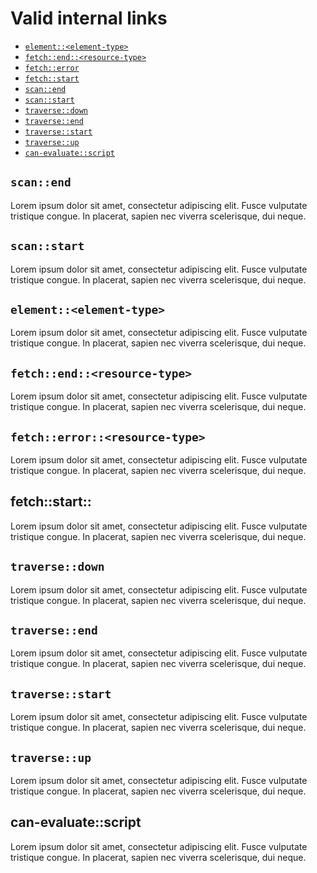 # Valid internal links

* [`element::<element-type>`](#elementelement-type)
* [`fetch::end::<resource-type>`](#fetchendresource-type)
* [`fetch::error`](#fetcherrorresource-type)
* [`fetch::start`](#fetchstartresource-type)
* [`scan::end`](#scanend)
* [`scan::start`](#scanstart)
* [`traverse::down`](#traversedown)
* [`traverse::end`](#traverseend)
* [`traverse::start`](#traversestart)
* [`traverse::up`](#traverseup)
* [`can-evaluate::script`](#canevaluatescript)

## `scan::end`

Lorem ipsum dolor sit amet, consectetur adipiscing elit. Fusce vulputate tristique congue. In placerat, sapien nec viverra scelerisque, dui neque.

## `scan::start`

Lorem ipsum dolor sit amet, consectetur adipiscing elit. Fusce vulputate tristique congue. In placerat, sapien nec viverra scelerisque, dui neque.

## `element::<element-type>`

Lorem ipsum dolor sit amet, consectetur adipiscing elit. Fusce vulputate tristique congue. In placerat, sapien nec viverra scelerisque, dui neque.

## `fetch::end::<resource-type>`

Lorem ipsum dolor sit amet, consectetur adipiscing elit. Fusce vulputate tristique congue. In placerat, sapien nec viverra scelerisque, dui neque.

## `fetch::error::<resource-type>`

Lorem ipsum dolor sit amet, consectetur adipiscing elit. Fusce vulputate tristique congue. In placerat, sapien nec viverra scelerisque, dui neque.

## fetch::start::<resource-type>

Lorem ipsum dolor sit amet, consectetur adipiscing elit. Fusce vulputate tristique congue. In placerat, sapien nec viverra scelerisque, dui neque.

## `traverse::down`

Lorem ipsum dolor sit amet, consectetur adipiscing elit. Fusce vulputate tristique congue. In placerat, sapien nec viverra scelerisque, dui neque.

## `traverse::end`

Lorem ipsum dolor sit amet, consectetur adipiscing elit. Fusce vulputate tristique congue. In placerat, sapien nec viverra scelerisque, dui neque.

## `traverse::start`

Lorem ipsum dolor sit amet, consectetur adipiscing elit. Fusce vulputate tristique congue. In placerat, sapien nec viverra scelerisque, dui neque.

## `traverse::up`

Lorem ipsum dolor sit amet, consectetur adipiscing elit. Fusce vulputate tristique congue. In placerat, sapien nec viverra scelerisque, dui neque.

## can-evaluate::script

Lorem ipsum dolor sit amet, consectetur adipiscing elit. Fusce vulputate tristique congue. In placerat, sapien nec viverra scelerisque, dui neque.
